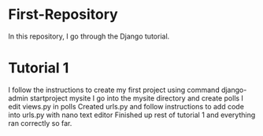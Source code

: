 # First-Repository
In this repository, I go through the Django tutorial.
# Tutorial 1
I follow the instructions to create my first project using command django-admin startproject mysite
I go into the mysite directory and create polls
I edit views.py in polls
Created urls.py and follow instructions to add code into urls.py with nano text editor
Finished up rest of tutorial 1 and everything ran correctly so far.
